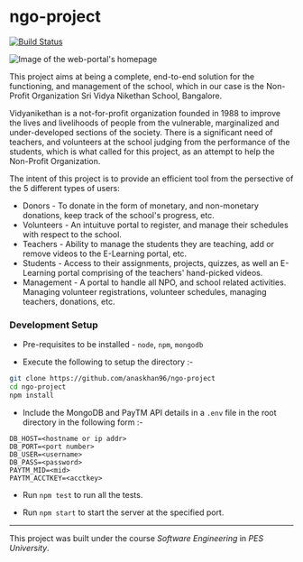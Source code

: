 # ngo-project

[![Build Status](https://travis-ci.org/anaskhan96/ngo-project.svg?branch=master)](https://travis-ci.org/anaskhan96/ngo-project)

![Image of the web-portal's homepage](https://i.imgur.com/QuYXnGU.jpg)

This project aims at being a complete, end-to-end solution for the functioning, and management of the school, which in our case is the Non-Profit Organization Sri Vidya Nikethan School, Bangalore.

Vidyanikethan is a not-for-profit organization founded in 1988 to improve the lives and livelihoods of people from the vulnerable, marginalized and under-developed sections of the society. There is a significant need of teachers, and volunteers at the school judging from the performance of the students, which is what called for this project, as an attempt to help the Non-Profit Organization.

The intent of this project is to provide an efficient tool from the persective of the 5 different types of users:
* Donors - To donate in the form of monetary, and non-monetary donations, keep track of the school's progress, etc.
* Volunteers - An intuituve portal to register, and manage their schedules with respect to the school.
* Teachers - Ability to manage the students they are teaching, add or remove videos to the E-Learning portal, etc.
* Students - Access to their assignments, projects, quizzes, as well an E-Learning portal comprising of the teachers' hand-picked videos.
* Management - A portal to handle all NPO, and school related activities. Managing volunteer registrations, volunteer schedules, managing teachers, donations, etc.


### Development Setup

+ Pre-requisites to be installed - `node`, `npm`, `mongodb`

+ Execute the following to setup the directory :-

```bash
git clone https://github.com/anaskhan96/ngo-project
cd ngo-project
npm install
```

+ Include the MongoDB and PayTM API details in a `.env` file in the root directory in the following form :-

```
DB_HOST=<hostname or ip addr>
DB_PORT=<port number>
DB_USER=<username>
DB_PASS=<password>
PAYTM_MID=<mid>
PAYTM_ACCTKEY=<acctkey>
```

+ Run `npm test` to run all the tests.

+ Run `npm start` to start the server at the specified port.

---

This project was built under the course *Software Engineering* in *PES University*.
